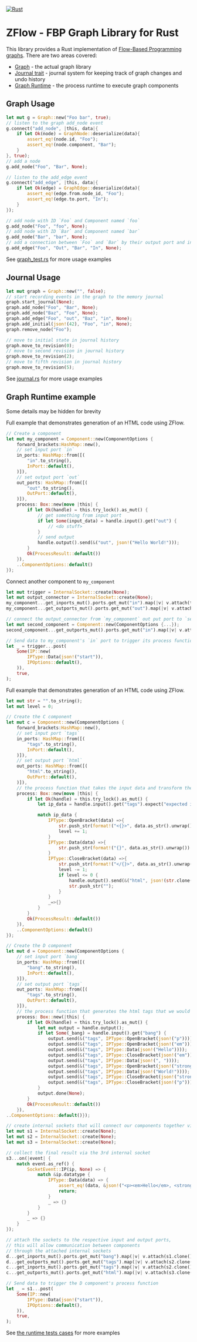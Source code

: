 [![Rust](https://github.com/darmie/zflow/actions/workflows/rust.yml/badge.svg)](https://github.com/darmie/zflow/actions/workflows/rust.yml)

# ZFlow - FBP Graph Library for Rust

This library provides a Rust implementation of [Flow-Based Programming graphs](https://flow-based.org/). There are two areas covered:

* [Graph](https://github.com/darmie/zflow/blob/main/src/graph/graph.rs) - the actual graph library
* [Journal trait](https://github.com/darmie/zflow/blob/main/src/graph/journal.rs) - journal system for keeping track of graph changes and undo history
* [Graph Runtime](https://github.com/darmie/zflow/blob/main/zflow_runtime) - the process runtime to execute graph components

## Graph Usage 
```rust
let mut g = Graph::new("Foo bar", true);
// listen to the graph add_node event
g.connect("add_node", |this, data|{
    if let Ok(node) = GraphNode::deserialize(data){
        assert_eq!(node.id, "Foo");
        assert_eq!(node.component, "Bar");
    }
}, true);
// add a node
g.add_node("Foo", "Bar", None);

// listen to the add_edge event
g.connect("add_edge", |this, data|{
    if let Ok(edge) = GraphEdge::deserialize(data){
        assert_eq!(edge.from.node_id, "Foo");
        assert_eq!(edge.to.port, "In");
    }
});

// add node with ID `Foo` and Component named `foo`
g.add_node("Foo", "foo", None);
// add node with ID `Bar` and Component named `bar`
g.add_node("Bar", "bar", None);
// add a connection between `Foo` and `Bar` by their output port and input ports respectively.
g.add_edge("Foo", "Out", "Bar", "In", None);
```
See [graph_test.rs](https://github.com/darmie/zflow/blob/main/src/graph/graph_test.rs) for more usage examples

## Journal Usage
```rs
let mut graph = Graph::new("", false);
// start recording events in the graph to the memory journal
graph.start_journal(None);
graph.add_node("Foo", "Bar", None);
graph.add_node("Baz", "Foo", None);
graph.add_edge("Foo", "out", "Baz", "in", None);
graph.add_initial(json!(42), "Foo", "in", None);
graph.remove_node("Foo");

// move to initial state in journal history
graph.move_to_revision(0);
// move to second revision in journal history
graph.move_to_revision(2);
// move to fifth revision in journal history
graph.move_to_revision(5);
```
See [journal.rs](https://github.com/darmie/zflow/blob/main/src/graph/journal.rs#L1013) for more usage examples

## Graph Runtime example 
Some details may be hidden for brevity

Full example that demonstrates generation of an HTML code using ZFlow.
```rs
// Create a component
let mut my_component = Component::new(ComponentOptions {
    forward_brackets:HashMap::new(),
    // set input port `in`
    in_ports: HashMap::from([(
        "in".to_string(),
        InPort::default(),
    )]),
    // set output port `out`
    out_ports: HashMap::from([(
        "out".to_string(),
        OutPort::default(),
    )]),
    process: Box::new(move |this| {
        if let Ok(handle) = this.try_lock().as_mut() {
            // get something from input port
            if let Some(input_data) = handle.input().get("out") {
                // <do stuff>
            }
            // send output
            handle.output().send(&("out", json!("Hello World!")));
        }
        Ok(ProcessResult::default())
    }),
    ..ComponentOptions::default()
});
```

Connect another component to `my_component`

```rs
let mut trigger = InternalSocket::create(None);
let mut output_connector = InternalSocket::create(None);
my_component...get_inports_mut().ports.get_mut("in").map(|v| v.attach(trigger.clone(), None));
my_component...get_outports_mut().ports.get_mut("out").map(|v| v.attach(output_connector.clone(), None));

// connect the output_connector from `my_component` out put port to `second_component`'s input port
let mut second_component = Component::new(ComponentOptions {...});
second_component...get_outports_mut().ports.get_mut("in").map(|v| v.attach(output_connector.clone(), None));

// Send data to my_component's `in` port to trigger its process function
let _ = trigger...post(
    Some(IP::new(
        IPType::Data(json!("start")),
        IPOptions::default(),
    )),
    true,
);
```

Full example that demonstrates generation of an HTML code using ZFlow.

```rs
let mut str = "".to_string();
let mut level = 0;

// Create the C component
let mut c = Component::new(ComponentOptions {
    forward_brackets:HashMap::new(),
    // set input port `tags`
    in_ports: HashMap::from([(
        "tags".to_string(),
        InPort::default(),
    )]),
    // set output port `html`
    out_ports: HashMap::from([(
        "html".to_string(),
        OutPort::default(),
    )]),
    // the process function that takes the input data and transform them into an html string that is then sent out via the output port
    process: Box::new(move |this| {
        if let Ok(handle) = this.try_lock().as_mut() {
            let ip_data = handle.input().get("tags").expect("expected inport data").datatype;

            match ip_data {
                IPType::OpenBracket(data) =>{
                    str.push_str(format!("<{}>", data.as_str().unwrap()).as_str());
                    level += 1;
                }
                IPType::Data(data) =>{
                    str.push_str(format!("{}", data.as_str().unwrap()).as_str());
                }
                IPType::CloseBracket(data) =>{
                    str.push_str(format!("</{}>", data.as_str().unwrap()).as_str());
                    level -= 1;
                    if level <= 0 {
                        handle.output().send(&("html", json!(str.clone())));
                        str.push_str("");
                    }
                }
                _=>{}
            }
        }
        Ok(ProcessResult::default())
    }),
    ..ComponentOptions::default()
});

// Create the D component
let mut d = Component::new(ComponentOptions {
    // set input port `bang`
    in_ports: HashMap::from([(
        "bang".to_string(),
        InPort::default(),
    )]),
    // set output port `tags`
    out_ports: HashMap::from([(
        "tags".to_string(),
        OutPort::default(),
    )]),
    // the process function that generates the html tags that we would send to the C component
    process: Box::new(|this| {
        if let Ok(handle) = this.try_lock().as_mut() {
            let mut output = handle.output();
            if let Some(_bang) = handle.input().get("bang") {
                output.send(&("tags", IPType::OpenBracket(json!("p"))));
                output.send(&("tags", IPType::OpenBracket(json!("em"))));
                output.send(&("tags", IPType::Data(json!("Hello"))));
                output.send(&("tags", IPType::CloseBracket(json!("em"))));
                output.send(&("tags", IPType::Data(json!(", "))));
                output.send(&("tags", IPType::OpenBracket(json!("strong"))));
                output.send(&("tags", IPType::Data(json!("World!"))));
                output.send(&("tags", IPType::CloseBracket(json!("strong"))));
                output.send(&("tags", IPType::CloseBracket(json!("p"))));
            }
            output.done(None);
        }
        Ok(ProcessResult::default())
    }),
..ComponentOptions::default()});

// create internal sockets that will connect our components together via their ports
let mut s1 = InternalSocket::create(None);
let mut s2 = InternalSocket::create(None);
let mut s3 = InternalSocket::create(None);

// collect the final result via the 3rd internal socket
s3...on(|event| {
    match event.as_ref() {
        SocketEvent::IP(ip, None) => {
            match &ip.datatype {
                IPType::Data(data) => {
                    assert_eq!(data, &json!("<p><em>Hello</em>, <strong>World!</strong></p>"));
                    return;
                }
                _ => {}
            }
        }
        _ => {}
    }
});

// attach the sockets to the respective input and output ports,
// this will allow communication between components
// through the attached internal sockets
d...get_inports_mut().ports.get_mut("bang").map(|v| v.attach(s1.clone(), None));
d...get_outports_mut().ports.get_mut("tags").map(|v| v.attach(s2.clone(), None));
c...get_inports_mut().ports.get_mut("tags").map(|v| v.attach(s2.clone(), None));
c...get_outports_mut().ports.get_mut("html").map(|v| v.attach(s3.clone(), None));

// Send data to trigger the D component's process function
let _ = s1...post(
    Some(IP::new(
        IPType::Data(json!("start")),
        IPOptions::default(),
    )),
    true,
);
```

See [the runtime tests cases](https://github.com/darmie/zflow/blob/main/zflow_runtime/src/component_test.rs) for more examples